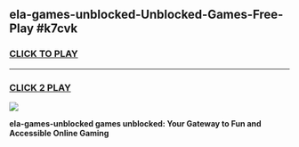 
## ela-games-unblocked-Unblocked-Games-Free-Play #k7cvk
<h3>
<a href="https://us.freeplayer.one?title=ela-games-unblocked&ref=9M">CLICK TO PLAY</a></h3>
<hr>

<h3>
<a href="https://us.freeplayer.one?title=ela-games-unblocked&ref=9M">CLICK 2 PLAY</a>
  
</h3>

<a href="https://us.freeplayer.one?title=ela-games-unblocked&ref=9M"><img src="https://clearcache.store/games.png"></a>


**ela-games-unblocked games unblocked: Your Gateway to Fun and Accessible Online Gaming**

